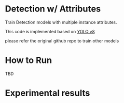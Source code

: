 # Detection w/ Attributes

Train Detection models with multiple instance attributes.

This code is implemented based on [YOLO v8](https://github.com/ultralytics/ultralytics)

please refer the original github repo to train other models


# How to Run
TBD

# Experimental results

